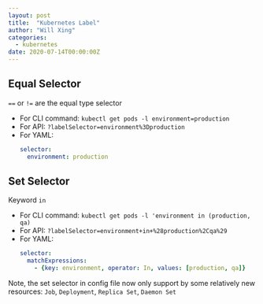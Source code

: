 ```yaml
---
layout: post
title:  "Kubernetes Label"
author: "Will Xing"
categories:
  - kubernetes
date: 2020-07-14T00:00:00Z
---
```


## Equal Selector

`==` or `!=` are the equal type selector

- For CLI command: `kubectl get pods -l environment=production`
- For API: `?labelSelector=environment%3Dproduction`
- For YAML: 
  ```yaml
  selector:
    environment: production
  ```

## Set Selector

Keyword `in`

- For CLI command: `kubectl get pods -l 'environment in (production, qa)`
- For API: `?labelSelector=environment+in+%28production%2Cqa%29`
- For YAML: 
  ```yaml
  selector:
    matchExpressions:
      - {key: environment, operator: In, values: [production, qa]}
  ```

Note, the set selector in config file now only support by some relatively new resources: `Job`, `Deployment`, `Replica Set`, `Daemon Set`